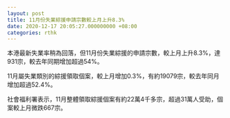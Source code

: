```yaml
---
layout: post
title: 11月份失業綜援申請宗數較上月上升8.3%
date: 2020-12-17 20:05:27.000000000 +08:00
categories: rthk
---
```


本港最新失業率稍為回落，但11月份失業綜援的申請宗數，較上月上升8.3%，達931宗，較去年同期增加超過54%。

11月屬失業類別的綜援領取個案，較上月增加0.3%，有約19079宗，較去年同月增加超過52.4%。

社會福利署表示，11月整體領取綜援個案有約22萬4千多宗，超過31萬人受助，個案較上月微跌667宗。
